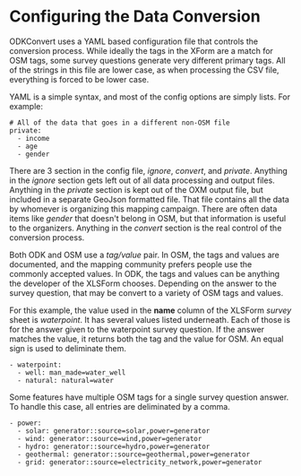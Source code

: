 # Configuring the Data Conversion

ODKConvert uses a YAML based configuration file that controls the
conversion process. While ideally the tags in the XForm are a match
for OSM tags, some survey questions generate very different primary
tags. All of the strings in this file are lower case, as when
processing the CSV file, everything is forced to be lower case.

YAML is a simple syntax, and most of the config options are simply
lists. For example:

    # All of the data that goes in a different non-OSM file
    private:
      - income
      - age
      - gender

There are 3 section in the config file, _ignore_, _convert_, and
_private_. Anything in the _ignore_ section gets left out of all data
processing and output files. Anything in the _private_ section is kept
out of the OXM output file, but included in a separate GeoJson
formatted file. That file contains all the data by whomever is
organizing this mapping campaign. There are often data items like
_gender_ that doesn't belong in OSM, but that information is useful
to the organizers. Anything in the _convert_ section is the real
control of the conversion process.

Both ODK and OSM use a _tag/value_ pair. In OSM, the tags and values
are documented, and the mapping community prefers people use the
commonly accepted values. In ODK, the tags and values can be anything
the developer of the XLSForm chooses. Depending on the answer to the
survey question, that may be convert to a variety of OSM tags and
values.

For this example, the value used in the **name** column of the XLSForm
_survey_ sheet is _waterpoint_. It has several values listed
underneath. Each of those is for the answer given to the waterpoint
survey question. If the answer matches the value, it returns both the
tag and the value for OSM. An equal sign is used to deliminate them.

    - waterpoint:
      - well: man_made=water_well
      - natural: natural=water

Some features have multiple OSM tags for a single survey question
answer. To handle this case, all entries are deliminated by a comma.

    - power:
      - solar: generator::source=solar,power=generator
      - wind: generator::source=wind,power=generator
      - hydro: generator::source=hydro,power=generator
      - geothermal: generator::source=geothermal,power=generator
      - grid: generator::source=electricity_network,power=generator
